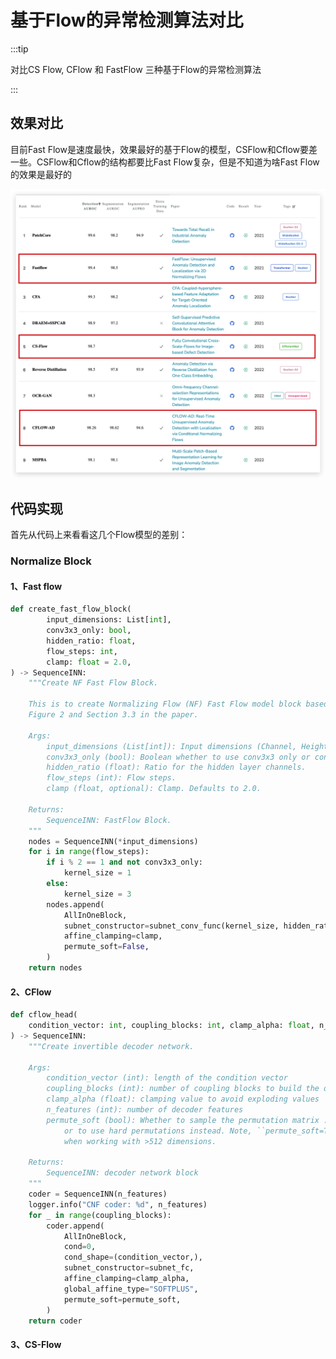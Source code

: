 # 基于Flow的异常检测算法对比

:::tip

对比CS Flow, CFlow 和 FastFlow 三种基于Flow的异常检测算法

:::

## 效果对比

目前Fast Flow是速度最快，效果最好的基于Flow的模型，CSFlow和Cflow要差一些。CSFlow和Cflow的结构都要比Fast Flow复杂，但是不知道为啥Fast Flow的效果是最好的

![图 1](images/4aaaaa96419a32e7216baa9314cc93afa4d62a8c34e653a7ffb21310a9ded9e3.png)  


## 代码实现

首先从代码上来看看这几个Flow模型的差别：

###  Normalize Block 

#### 1、Fast flow

```python 
def create_fast_flow_block(
        input_dimensions: List[int],
        conv3x3_only: bool,
        hidden_ratio: float,
        flow_steps: int,
        clamp: float = 2.0,
) -> SequenceINN:
    """Create NF Fast Flow Block.

    This is to create Normalizing Flow (NF) Fast Flow model block based on
    Figure 2 and Section 3.3 in the paper.

    Args:
        input_dimensions (List[int]): Input dimensions (Channel, Height, Width)
        conv3x3_only (bool): Boolean whether to use conv3x3 only or conv3x3 and conv1x1.
        hidden_ratio (float): Ratio for the hidden layer channels.
        flow_steps (int): Flow steps.
        clamp (float, optional): Clamp. Defaults to 2.0.

    Returns:
        SequenceINN: FastFlow Block.
    """
    nodes = SequenceINN(*input_dimensions)
    for i in range(flow_steps):
        if i % 2 == 1 and not conv3x3_only:
            kernel_size = 1
        else:
            kernel_size = 3
        nodes.append(
            AllInOneBlock,
            subnet_constructor=subnet_conv_func(kernel_size, hidden_ratio),
            affine_clamping=clamp,
            permute_soft=False,
        )
    return nodes
```

#### 2、CFlow

```python 
def cflow_head(
    condition_vector: int, coupling_blocks: int, clamp_alpha: float, n_features: int, permute_soft: bool = False
) -> SequenceINN:
    """Create invertible decoder network.

    Args:
        condition_vector (int): length of the condition vector
        coupling_blocks (int): number of coupling blocks to build the decoder
        clamp_alpha (float): clamping value to avoid exploding values
        n_features (int): number of decoder features
        permute_soft (bool): Whether to sample the permutation matrix :math:`R` from :math:`SO(N)`,
            or to use hard permutations instead. Note, ``permute_soft=True`` is very slow
            when working with >512 dimensions.

    Returns:
        SequenceINN: decoder network block
    """
    coder = SequenceINN(n_features)
    logger.info("CNF coder: %d", n_features)
    for _ in range(coupling_blocks):
        coder.append(
            AllInOneBlock,
            cond=0,
            cond_shape=(condition_vector,),
            subnet_constructor=subnet_fc,
            affine_clamping=clamp_alpha,
            global_affine_type="SOFTPLUS",
            permute_soft=permute_soft,
        )
    return coder
```

#### 3、CS-Flow 

